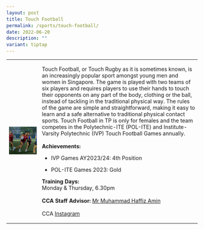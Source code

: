 ```yaml
---
layout: post
title: Touch Football
permalink: /sports/touch-football/
date: 2022-06-20
description: ""
variant: tiptap
---
```

<table style="minWidth: 50px">
<colgroup>
<col>
<col>
</colgroup>
<tbody>
<tr>
<td rowspan="1" colspan="1">
<div class="isomer-image-wrapper">
<img style="width: 100%" height="auto" width="100%" alt="" src="/images/Sports/Touch_Football_3.jpg">
</div>
</td>
<td rowspan="1" colspan="1">
<p>Touch Football, or Touch Rugby as it is sometimes known, is an increasingly
popular sport amongst young men and women in Singapore. The game is played
with two teams of six players and requires players to use their hands to
touch their opponents on any part of the body, clothing or the ball, instead
of tackling in the traditional physical way. The rules of the game are
simple and straightforward, making it easy to learn and a safe alternative
to traditional physical contact sports. Touch Football in TP is only for
females and the team competes in the Polytechnic-ITE (POL-ITE) and Institute-Varsity
Polytechnic (IVP) Touch Football Games annually.
<br>
<br><strong>Achievements:</strong>
</p>
<ul data-tight="true" class="tight">
<li>
<p>IVP Games AY2023/24: 4th Position</p>
</li>
<li>
<p>POL-ITE Games 2023: Gold</p>
</li>
</ul>
<p></p>
<p><strong>Training Days:</strong>
<br>Monday &amp; Thursday, 6.30pm
<br>
<br><strong>CCA Staff Advisor:</strong>  <a href="mailto:Muhammad_Haffiz_AMIN@TP.EDU.SG" rel="noopener noreferrer nofollow" target="_blank">Mr Muhammad Haffiz Amin</a>
<br>
<br>CCA <a href="https://www.instagram.com/tpiranhas" rel="noopener noreferrer nofollow" target="_blank">Instagram</a>
</p>
</td>
</tr>
</tbody>
</table>
<p></p>